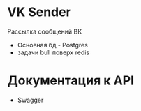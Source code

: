 # VK Sender

Рассылка сообщений ВК

- Основная бд - Postgres
- задачи bull поверх redis

# Документация к API

- Swagger
